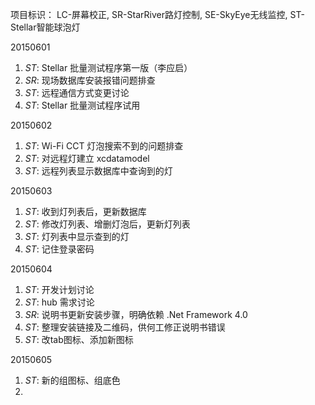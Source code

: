 项目标识： LC-屏幕校正, SR-StarRiver路灯控制, SE-SkyEye无线监控, ST-Stellar智能球泡灯

20150601

1. *ST*: Stellar 批量测试程序第一版（李应启）
2. *SR*: 现场数据库安装报错问题排查
3. *ST*: 远程通信方式变更讨论
4. *ST*: Stellar 批量测试程序试用

20150602

1. *ST*: Wi-Fi CCT 灯泡搜索不到的问题排查
2. *ST*: 对远程灯建立 xcdatamodel
3. *ST*: 远程列表显示数据库中查询到的灯

20150603

1. *ST*: 收到灯列表后，更新数据库
2. *ST*: 修改灯列表、增删灯泡后，更新灯列表
3. *ST*: 灯列表中显示查到的灯
4. *ST*: 记住登录密码

20150604

1. *ST*: 开发计划讨论
2. *ST*: hub 需求讨论
3. *SR*: 说明书更新安装步骤，明确依赖 .Net Framework 4.0
4. *ST*: 整理安装链接及二维码，供何工修正说明书错误
5. *ST*: 改tab图标、添加新图标

20150605

1. *ST*: 新的组图标、组底色
2. 

[//]: # (comment)
